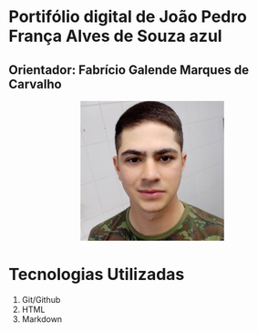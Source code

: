 
<h1> Portifólio digital de João Pedro França Alves de Souza azul </h1>

<h2> Orientador: Fabrício Galende Marques de Carvalho</h2>

<p align="center">
   <img src="mgt/jp.jpg" alt="Joao Pedro" width="50%"></img>
</p>
<h1>Tecnologias Utilizadas</h1>
<ol>
<li>Git/Github</li>
<li>HTML</li>
<li>Markdown</li>
